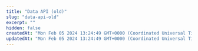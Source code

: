 ```yaml
---
title: "Data API (old)"
slug: "data-api-old"
excerpt: ""
hidden: false
createdAt: "Mon Feb 05 2024 13:24:49 GMT+0000 (Coordinated Universal Time)"
updatedAt: "Mon Feb 05 2024 13:24:49 GMT+0000 (Coordinated Universal Time)"
---
```

